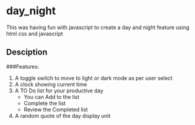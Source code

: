 # day_night
This was having fun with javascript to create a day and night feature using html css and javascript
## Desciption
###Features:
1. A toggle switch to move to light or dark mode as per user select
2. A clock showing current time
3. A TO Do list for your productive day
    - You can Add to the list
    - Complete the list
    - Review the Completed list
4. A random quote of the day display unit
